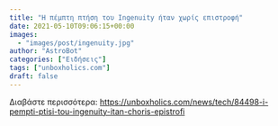 ```yaml
---
title: "Η πέμπτη πτήση του Ingenuity ήταν χωρίς επιστροφή"
date: 2021-05-10T09:06:15+00:00
images:
  - "images/post/ingenuity.jpg"
author: "AstroBot"
categories: ["Ειδήσεις"]
tags: ["unboxholics.com"]
draft: false
---
```




Διαβάστε περισσότερα: https://unboxholics.com/news/tech/84498-i-pempti-ptisi-tou-ingenuity-itan-choris-epistrofi
